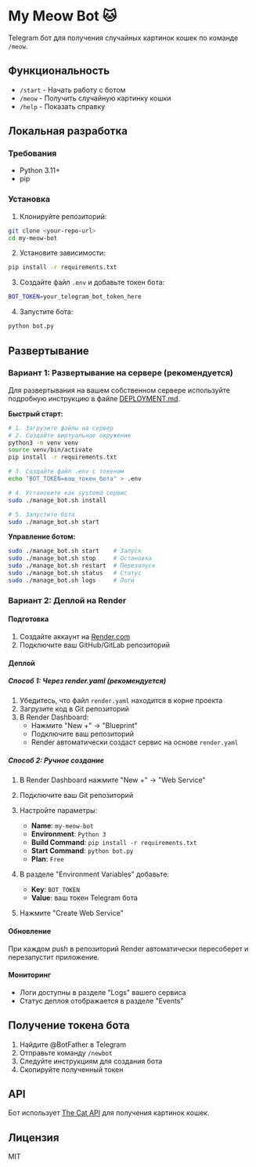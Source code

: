 # My Meow Bot 🐱

Telegram бот для получения случайных картинок кошек по команде `/meow`.

## Функциональность

- `/start` - Начать работу с ботом
- `/meow` - Получить случайную картинку кошки
- `/help` - Показать справку

## Локальная разработка

### Требования

- Python 3.11+
- pip

### Установка

1. Клонируйте репозиторий:
```bash
git clone <your-repo-url>
cd my-meow-bot
```

2. Установите зависимости:
```bash
pip install -r requirements.txt
```

3. Создайте файл `.env` и добавьте токен бота:
```bash
BOT_TOKEN=your_telegram_bot_token_here
```

4. Запустите бота:
```bash
python bot.py
```

## Развертывание

### Вариант 1: Развертывание на сервере (рекомендуется)

Для развертывания на вашем собственном сервере используйте подробную инструкцию в файле [DEPLOYMENT.md](DEPLOYMENT.md).

**Быстрый старт:**
```bash
# 1. Загрузите файлы на сервер
# 2. Создайте виртуальное окружение
python3 -m venv venv
source venv/bin/activate
pip install -r requirements.txt

# 3. Создайте файл .env с токеном
echo "BOT_TOKEN=ваш_токен_бота" > .env

# 4. Установите как systemd сервис
sudo ./manage_bot.sh install

# 5. Запустите бота
sudo ./manage_bot.sh start
```

**Управление ботом:**
```bash
sudo ./manage_bot.sh start    # Запуск
sudo ./manage_bot.sh stop     # Остановка
sudo ./manage_bot.sh restart  # Перезапуск
sudo ./manage_bot.sh status   # Статус
sudo ./manage_bot.sh logs     # Логи
```

### Вариант 2: Деплой на Render

#### Подготовка

1. Создайте аккаунт на [Render.com](https://render.com)
2. Подключите ваш GitHub/GitLab репозиторий

#### Деплой

##### Способ 1: Через render.yaml (рекомендуется)

1. Убедитесь, что файл `render.yaml` находится в корне проекта
2. Загрузите код в Git репозиторий
3. В Render Dashboard:
   - Нажмите "New +" → "Blueprint"
   - Подключите ваш репозиторий
   - Render автоматически создаст сервис на основе `render.yaml`

##### Способ 2: Ручное создание

1. В Render Dashboard нажмите "New +" → "Web Service"
2. Подключите ваш Git репозиторий
3. Настройте параметры:
   - **Name**: `my-meow-bot`
   - **Environment**: `Python 3`
   - **Build Command**: `pip install -r requirements.txt`
   - **Start Command**: `python bot.py`
   - **Plan**: `Free`

4. В разделе "Environment Variables" добавьте:
   - **Key**: `BOT_TOKEN`
   - **Value**: ваш токен Telegram бота

5. Нажмите "Create Web Service"

#### Обновление

При каждом push в репозиторий Render автоматически пересоберет и перезапустит приложение.

#### Мониторинг

- Логи доступны в разделе "Logs" вашего сервиса
- Статус деплоя отображается в разделе "Events"

## Получение токена бота

1. Найдите @BotFather в Telegram
2. Отправьте команду `/newbot`
3. Следуйте инструкциям для создания бота
4. Скопируйте полученный токен

## API

Бот использует [The Cat API](https://thecatapi.com/) для получения картинок кошек.

## Лицензия

MIT 